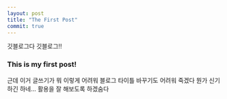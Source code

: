 ```yaml
---
layout: post
title: "The First Post"
commit: true
---
```


깃블로그다 깃블로그!!

### This is my first post!

근데 이거 글쓰기가 뭐 이렇게 어려워
블로그 타이틀 바꾸기도 어려워 죽겠다
뭔가 신기하긴 하네... 활용을 잘 해보도록 하겠숨다
